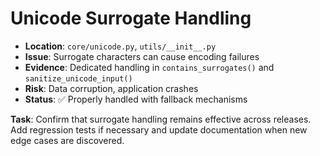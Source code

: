 # Unicode Surrogate Handling

- **Location**: `core/unicode.py`, `utils/__init__.py`
- **Issue**: Surrogate characters can cause encoding failures
- **Evidence**: Dedicated handling in `contains_surrogates()` and `sanitize_unicode_input()`
- **Risk**: Data corruption, application crashes
- **Status**: ✅ Properly handled with fallback mechanisms

**Task**: Confirm that surrogate handling remains effective across releases. Add regression tests if necessary and update documentation when new edge cases are discovered.
